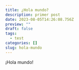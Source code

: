 ```yaml
---
title: ¿Hola mundo?
description: primer post
date: 2023-08-05T14:26:08.756Z
preview: ""
draft: false
tags:
  - test
categories: []
slug: hola-mundo
---
```

¡Hola mundo!